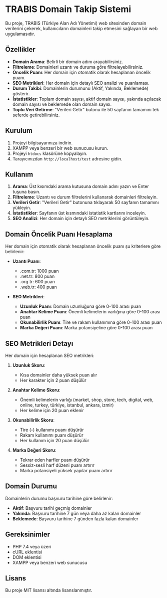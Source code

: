 # TRABIS Domain Takip Sistemi

Bu proje, TRABIS (Türkiye Alan Adı Yönetimi) web sitesinden domain verilerini çekerek, kullanıcıların domainleri takip etmesini sağlayan bir web uygulamasıdır.

## Özellikler

- **Domain Arama**: Belirli bir domain adını arayabilirsiniz.
- **Filtreleme**: Domainleri uzantı ve duruma göre filtreleyebilirsiniz.
- **Öncelik Puanı**: Her domain için otomatik olarak hesaplanan öncelik puanı.
- **SEO Metrikleri**: Her domain için detaylı SEO analizi ve puanlaması.
- **Durum Takibi**: Domainlerin durumunu (Aktif, Yakında, Beklemede) gösterir.
- **İstatistikler**: Toplam domain sayısı, aktif domain sayısı, yakında açılacak domain sayısı ve beklemede olan domain sayısı.
- **Toplu Veri Getirme**: "Verileri Getir" butonu ile 50 sayfanın tamamını tek seferde getirebilirsiniz.

## Kurulum

1. Projeyi bilgisayarınıza indirin.
2. XAMPP veya benzeri bir web sunucusu kurun.
3. Projeyi `htdocs` klasörüne kopyalayın.
4. Tarayıcınızdan `http://localhost/test` adresine gidin.

## Kullanım

1. **Arama**: Üst kısımdaki arama kutusuna domain adını yazın ve Enter tuşuna basın.
2. **Filtreleme**: Uzantı ve durum filtrelerini kullanarak domainleri filtreleyin.
3. **Verileri Getir**: "Verileri Getir" butonuna tıklayarak 50 sayfanın tamamını yükleyin.
4. **İstatistikler**: Sayfanın üst kısmındaki istatistik kartlarını inceleyin.
5. **SEO Analizi**: Her domain için detaylı SEO metriklerini görüntüleyin.

## Domain Öncelik Puanı Hesaplama

Her domain için otomatik olarak hesaplanan öncelik puanı şu kriterlere göre belirlenir:

- **Uzantı Puanı**:
  - .com.tr: 1000 puan
  - .net.tr: 800 puan
  - .org.tr: 600 puan
  - .web.tr: 400 puan

- **SEO Metrikleri**:
  - **Uzunluk Puanı**: Domain uzunluğuna göre 0-100 arası puan
  - **Anahtar Kelime Puanı**: Önemli kelimelerin varlığına göre 0-100 arası puan
  - **Okunabilirlik Puanı**: Tire ve rakam kullanımına göre 0-100 arası puan
  - **Marka Değeri Puanı**: Marka potansiyeline göre 0-100 arası puan

## SEO Metrikleri Detayı

Her domain için hesaplanan SEO metrikleri:

1. **Uzunluk Skoru**:
   - Kısa domainler daha yüksek puan alır
   - Her karakter için 2 puan düşülür

2. **Anahtar Kelime Skoru**:
   - Önemli kelimelerin varlığı (market, shop, store, tech, digital, web, online, turkey, türkiye, istanbul, ankara, izmir)
   - Her kelime için 20 puan eklenir

3. **Okunabilirlik Skoru**:
   - Tire (-) kullanımı puanı düşürür
   - Rakam kullanımı puanı düşürür
   - Her kullanım için 20 puan düşülür

4. **Marka Değeri Skoru**:
   - Tekrar eden harfler puanı düşürür
   - Sessiz-sesli harf düzeni puanı artırır
   - Marka potansiyeli yüksek yapılar puanı artırır

## Domain Durumu

Domainlerin durumu başvuru tarihine göre belirlenir:

- **Aktif**: Başvuru tarihi geçmiş domainler
- **Yakında**: Başvuru tarihine 7 gün veya daha az kalan domainler
- **Beklemede**: Başvuru tarihine 7 günden fazla kalan domainler

## Gereksinimler

- PHP 7.4 veya üzeri
- cURL eklentisi
- DOM eklentisi
- XAMPP veya benzeri web sunucusu

## Lisans

Bu proje MIT lisansı altında lisanslanmıştır. 